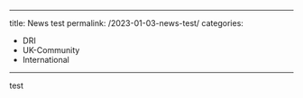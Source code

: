 ---
title: News test
permalink: /2023-01-03-news-test/
categories:
  - DRI
  - UK-Community
  - International      
 ---
      
  test   
